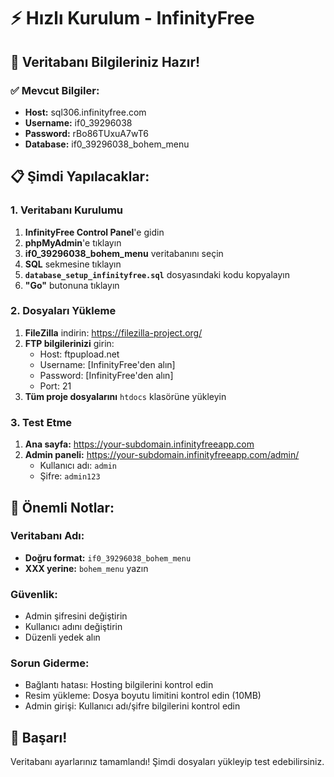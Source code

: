 # ⚡ Hızlı Kurulum - InfinityFree

## 🎯 Veritabanı Bilgileriniz Hazır!

### ✅ Mevcut Bilgiler:
- **Host:** sql306.infinityfree.com
- **Username:** if0_39296038
- **Password:** rBo86TUxuA7wT6
- **Database:** if0_39296038_bohem_menu

## 📋 Şimdi Yapılacaklar:

### 1. Veritabanı Kurulumu
1. **InfinityFree Control Panel**'e gidin
2. **phpMyAdmin**'e tıklayın
3. **if0_39296038_bohem_menu** veritabanını seçin
4. **SQL** sekmesine tıklayın
5. **`database_setup_infinityfree.sql`** dosyasındaki kodu kopyalayın
6. **"Go"** butonuna tıklayın

### 2. Dosyaları Yükleme
1. **FileZilla** indirin: https://filezilla-project.org/
2. **FTP bilgilerinizi** girin:
   - Host: ftpupload.net
   - Username: [InfinityFree'den alın]
   - Password: [InfinityFree'den alın]
   - Port: 21
3. **Tüm proje dosyalarını** `htdocs` klasörüne yükleyin

### 3. Test Etme
1. **Ana sayfa:** https://your-subdomain.infinityfreeapp.com
2. **Admin paneli:** https://your-subdomain.infinityfreeapp.com/admin/
   - Kullanıcı adı: `admin`
   - Şifre: `admin123`

## 🔧 Önemli Notlar:

### Veritabanı Adı:
- **Doğru format:** `if0_39296038_bohem_menu`
- **XXX yerine:** `bohem_menu` yazın

### Güvenlik:
- Admin şifresini değiştirin
- Kullanıcı adını değiştirin
- Düzenli yedek alın

### Sorun Giderme:
- Bağlantı hatası: Hosting bilgilerini kontrol edin
- Resim yükleme: Dosya boyutu limitini kontrol edin (10MB)
- Admin girişi: Kullanıcı adı/şifre bilgilerini kontrol edin

## 🎉 Başarı!

Veritabanı ayarlarınız tamamlandı! Şimdi dosyaları yükleyip test edebilirsiniz. 